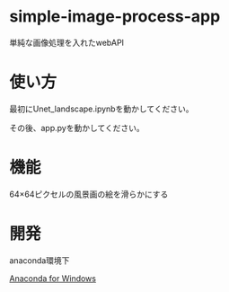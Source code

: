 # simple-image-process-app

単純な画像処理を入れたwebAPI
 
# 使い方
最初にUnet_landscape.ipynbを動かしてください。

その後、app.pyを動かしてください。
 
# 機能
64×64ピクセルの風景画の絵を滑らかにする
 
# 開発
 
anaconda環境下

[Anaconda for Windows](https://www.anaconda.com/distribution/)
